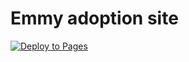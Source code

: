 # Emmy adoption site

[![Deploy to Pages](https://github.com/emmy-site/emmy-site.github.io/actions/workflows/hugo.yml/badge.svg)](https://github.com/emmy-site/emmy-site.github.io/actions/workflows/hugo.yml)
